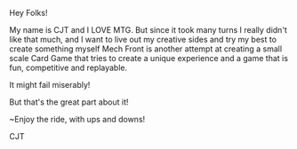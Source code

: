 Hey Folks!

My name is CJT and I LOVE MTG. 
But since it took many turns I really didn't like that much,
and I want to live out my creative sides and try my best to create something myself
Mech Front is another attempt at creating a small scale Card Game that tries to create a 
unique experience and a game that is fun, competitive and replayable. 

It might fail miserably!

But that's the great part about it!

~Enjoy the ride, with ups and downs!


CJT
